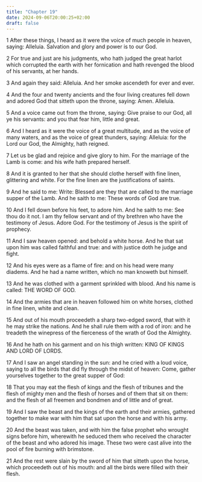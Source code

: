 ```yaml
---
title: "Chapter 19"
date: 2024-09-06T20:00:25+02:00
draft: false
---
```



1 After these things, I heard as it were the voice of much people in heaven, saying: Alleluia. Salvation and glory and power is to our God.

2 For true and just are his judgments, who hath judged the great harlot which corrupted the earth with her fornication and hath revenged the blood of his servants, at her hands.

3 And again they said: Alleluia. And her smoke ascendeth for ever and ever.

4 And the four and twenty ancients and the four living creatures fell down and adored God that sitteth upon the throne, saying: Amen. Alleluia.

5 And a voice came out from the throne, saying: Give praise to our God, all ye his servants: and you that fear him, little and great.

6 And I heard as it were the voice of a great multitude, and as the voice of many waters, and as the voice of great thunders, saying: Alleluia: for the Lord our God, the Almighty, hath reigned.

7 Let us be glad and rejoice and give glory to him. For the marriage of the Lamb is come: and his wife hath prepared herself.

8 And it is granted to her that she should clothe herself with fine linen, glittering and white. For the fine linen are the justifications of saints.

9 And he said to me: Write: Blessed are they that are called to the marriage supper of the Lamb. And he saith to me: These words of God are true.

10 And I fell down before his feet, to adore him. And he saith to me: See thou do it not. I am thy fellow servant and of thy brethren who have the testimony of Jesus. Adore God. For the testimony of Jesus is the spirit of prophecy.

11 And I saw heaven opened: and behold a white horse. And he that sat upon him was called faithful and true: and with justice doth he judge and fight.

12 And his eyes were as a flame of fire: and on his head were many diadems. And he had a name written, which no man knoweth but himself.

13 And he was clothed with a garment sprinkled with blood. And his name is called: THE WORD OF GOD.

14 And the armies that are in heaven followed him on white horses, clothed in fine linen, white and clean.

15 And out of his mouth proceedeth a sharp two-edged sword, that with it he may strike the nations. And he shall rule them with a rod of iron: and he treadeth the winepress of the fierceness of the wrath of God the Almighty.

16 And he hath on his garment and on his thigh written: KING OF KINGS AND LORD OF LORDS.

17 And I saw an angel standing in the sun: and he cried with a loud voice, saying to all the birds that did fly through the midst of heaven: Come, gather yourselves together to the great supper of God:

18 That you may eat the flesh of kings and the flesh of tribunes and the flesh of mighty men and the flesh of horses and of them that sit on them: and the flesh of all freemen and bondmen and of little and of great.

19 And I saw the beast and the kings of the earth and their armies, gathered together to make war with him that sat upon the horse and with his army.

20 And the beast was taken, and with him the false prophet who wrought signs before him, wherewith he seduced them who received the character of the beast and who adored his image. These two were cast alive into the pool of fire burning with brimstone.

21 And the rest were slain by the sword of him that sitteth upon the horse, which proceedeth out of his mouth: and all the birds were filled with their flesh.

